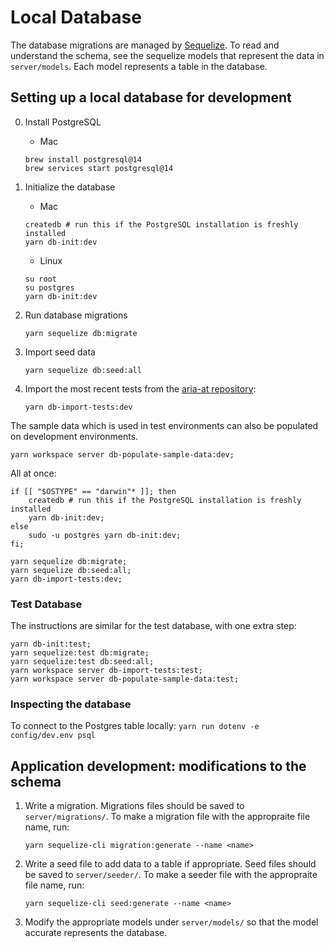 # Local Database

The database migrations are managed by [Sequelize](https://sequelize.org/). To read and understand the schema, see the sequelize models that represent the data in `server/models`. Each model represents a table in the database.

## Setting up a local database for development
0. Install PostgreSQL
    - Mac 
    ```
    brew install postgresql@14
    brew services start postgresql@14
    ```

1. Initialize the database
    - Mac
    ```
    createdb # run this if the PostgreSQL installation is freshly installed
    yarn db-init:dev
    ```
    - Linux
    ```
    su root
    su postgres
    yarn db-init:dev
    ```
2. Run database migrations
    ```
    yarn sequelize db:migrate
    ```
3. Import seed data
    ```
    yarn sequelize db:seed:all
    ```
4. Import the most recent tests from the [aria-at repository](https://github.com/w3c/aria-at):
    ```
    yarn db-import-tests:dev
    ```

The sample data which is used in test environments can also be populated on development environments.

```
yarn workspace server db-populate-sample-data:dev;
```

All at once:

```
if [[ "$OSTYPE" == "darwin"* ]]; then
    createdb # run this if the PostgreSQL installation is freshly installed
    yarn db-init:dev;
else
    sudo -u postgres yarn db-init:dev;
fi;

yarn sequelize db:migrate;
yarn sequelize db:seed:all;
yarn db-import-tests:dev;
```

### Test Database

The instructions are similar for the test database, with one extra step:

```
yarn db-init:test;
yarn sequelize:test db:migrate;
yarn sequelize:test db:seed:all;
yarn workspace server db-import-tests:test;
yarn workspace server db-populate-sample-data:test;
```

### Inspecting the database

To connect to the Postgres table locally:
    ```
    yarn run dotenv -e config/dev.env psql
    ```

## Application development: modifications to the schema

1. Write a migration. Migrations files should be saved to `server/migrations/`. To make a migration file with the appropraite file name, run:
    ```
    yarn sequelize-cli migration:generate --name <name>
    ```
2. Write a seed file to add data to a table if appropriate. Seed files should be saved to `server/seeder/`. To make a seeder file with the appropraite file name, run:
    ```
    yarn sequelize-cli seed:generate --name <name>
    ```
3. Modify the appropriate models under `server/models/` so that the model accurate represents the database.
